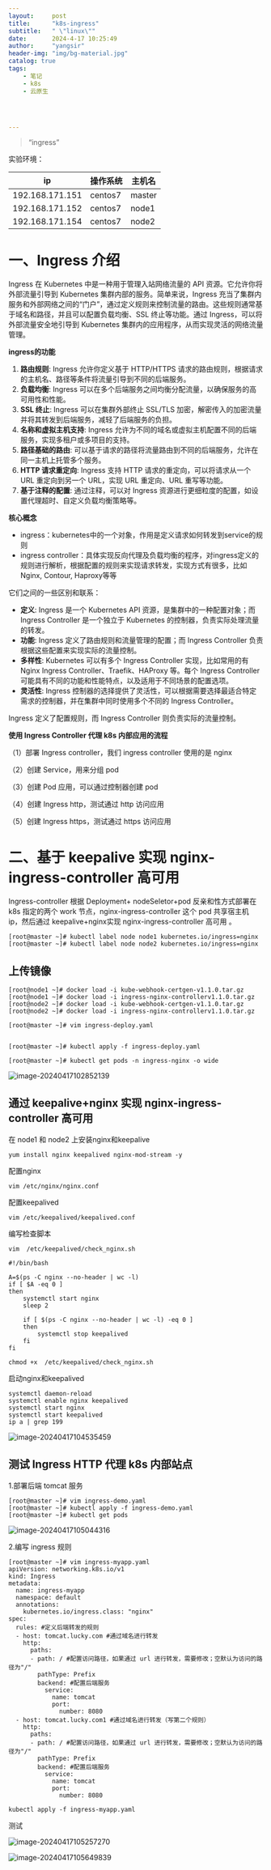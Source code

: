 ```yaml
---
layout:     post
title:      "k8s-ingress"
subtitle:   " \"linux\""
date:       2024-4-17 10:25:49
author:     "yangsir"
header-img: "img/bg-material.jpg"
catalog: true
tags:
    - 笔记
    - k8s
    - 云原生




---
```


> “ingress”


<p id = "build"></p>

实验环境：

| ip              | 操作系统 | 主机名 |
| --------------- | -------- | ------ |
| 192.168.171.151 | centos7  | master |
| 192.168.171.152 | centos7  | node1  |
| 192.168.171.154 | centos7  | node2  |



# 一、Ingress 介绍 

Ingress 在 Kubernetes 中是一种用于管理入站网络流量的 API 资源。它允许你将外部流量引导到 Kubernetes 集群内部的服务。简单来说，Ingress 充当了集群内服务和外部网络之间的“门户”，通过定义规则来控制流量的路由。这些规则通常基于域名和路径，并且可以配置负载均衡、SSL 终止等功能。通过 Ingress，可以将外部流量安全地引导到 Kubernetes 集群内的应用程序，从而实现灵活的网络流量管理。

**ingress的功能**

1. **路由规则**: Ingress 允许你定义基于 HTTP/HTTPS 请求的路由规则，根据请求的主机名、路径等条件将流量引导到不同的后端服务。
2. **负载均衡**: Ingress 可以在多个后端服务之间均衡分配流量，以确保服务的高可用性和性能。
3. **SSL 终止**: Ingress 可以在集群外部终止 SSL/TLS 加密，解密传入的加密流量并将其转发到后端服务，减轻了后端服务的负担。
4. **名称和虚拟主机支持**: Ingress 允许为不同的域名或虚拟主机配置不同的后端服务，实现多租户或多项目的支持。
5. **路径基础的路由**: 可以基于请求的路径将流量路由到不同的后端服务，允许在同一主机上托管多个服务。
6. **HTTP 请求重定向**: Ingress 支持 HTTP 请求的重定向，可以将请求从一个 URL 重定向到另一个 URL，实现 URL 重定向、URL 重写等功能。
7. **基于注释的配置**: 通过注释，可以对 Ingress 资源进行更细粒度的配置，如设置代理超时、自定义负载均衡策略等。

**核心概念**

- ingress：kubernetes中的一个对象，作用是定义请求如何转发到service的规则
- ingress controller：具体实现反向代理及负载均衡的程序，对ingress定义的规则进行解析，根据配置的规则来实现请求转发，实现方式有很多，比如Nginx, Contour, Haproxy等等



它们之间的一些区别和联系：

- **定义**: Ingress 是一个 Kubernetes API 资源，是集群中的一种配置对象；而 Ingress Controller 是一个独立于 Kubernetes 的控制器，负责实际处理流量的转发。
- **功能**: Ingress 定义了路由规则和流量管理的配置；而 Ingress Controller 负责根据这些配置来实现实际的流量控制。
- **多样性**: Kubernetes 可以有多个 Ingress Controller 实现，比如常用的有 Nginx Ingress Controller、Traefik、HAProxy 等。每个 Ingress Controller 可能具有不同的功能和性能特点，以及适用于不同场景的配置选项。
- **灵活性**: Ingress 控制器的选择提供了灵活性，可以根据需要选择最适合特定需求的控制器，并在集群中同时使用多个不同的 Ingress Controller。

Ingress 定义了配置规则，而 Ingress Controller 则负责实际的流量控制。

**使用 Ingress Controller 代理 k8s 内部应用的流程** 

（1）部署 Ingress controller，我们 ingress controller 使用的是 nginx 

（2）创建 Service，用来分组 pod 

（3）创建 Pod 应用，可以通过控制器创建 pod 

（4）创建 Ingress http，测试通过 http 访问应用 

（5）创建 Ingress https，测试通过 https 访问应用 



# 二、基于 keepalive 实现 nginx-ingress-controller 高可用



Ingress-controller 根据 Deployment+ nodeSeletor+pod 反亲和性方式部署在 k8s 指定的两个 work 节点，nginx-ingress-controller 这个 pod 共享宿主机 ip，然后通过 keepalive+nginx实现 nginx-ingress-controller 高可用 。

```
[root@master ~]# kubectl label node node1 kubernetes.io/ingress=nginx
[root@master ~]# kubectl label node node2 kubernetes.io/ingress=nginx
```



## 上传镜像

```
[root@node1 ~]# docker load -i kube-webhook-certgen-v1.1.0.tar.gz
[root@node1 ~]# docker load -i ingress-nginx-controllerv1.1.0.tar.gz
[root@node2 ~]# docker load -i kube-webhook-certgen-v1.1.0.tar.gz
[root@node2 ~]# docker load -i ingress-nginx-controllerv1.1.0.tar.gz
```



```
[root@master ~]# vim ingress-deploy.yaml 


[root@master ~]# kubectl apply -f ingress-deploy.yaml
```

```
[root@master ~]# kubectl get pods -n ingress-nginx -o wide
```

![image-20240417102852139](\img\springBoot\image-20240417102852139.png)



## 通过 keepalive+nginx 实现 nginx-ingress-controller 高可用



在 node1 和 node2 上安装nginx和keepalive

```
yum install nginx keepalived nginx-mod-stream -y
```

配置nginx

```
vim /etc/nginx/nginx.conf
```

配置keepalived

```
vim /etc/keepalived/keepalived.conf
```

编写检查脚本

```
vim  /etc/keepalived/check_nginx.sh

#!/bin/bash

A=$(ps -C nginx --no-header | wc -l)
if [ $A -eq 0 ]
then
	systemctl start nginx
	sleep 2

	if [ $(ps -C nginx --no-header | wc -l) -eq 0 ]
	then
		systemctl stop keepalived
	fi
fi
```

```
chmod +x  /etc/keepalived/check_nginx.sh
```

启动nginx和keepalived

```
systemctl daemon-reload
systemctl enable nginx keepalived
systemctl start nginx
systemctl start keepalived
ip a | grep 199
```

![image-20240417104535459](\img\springBoot\image-20240417104535459.png)



## 测试 Ingress HTTP 代理 k8s 内部站点

1.部署后端 tomcat 服务

```
[root@master ~]# vim ingress-demo.yaml
[root@master ~]# kubectl apply -f ingress-demo.yaml 
[root@master ~]# kubectl get pods
```

![image-20240417105044316](\img\springBoot\image-20240417105044316.png)

2.编写 ingress 规则

```
[root@master ~]# vim ingress-myapp.yaml
apiVersion: networking.k8s.io/v1
kind: Ingress
metadata:
  name: ingress-myapp
  namespace: default
  annotations:
    kubernetes.io/ingress.class: "nginx"
spec:
  rules: #定义后端转发的规则
  - host: tomcat.lucky.com #通过域名进行转发
    http:
      paths:
      - path: / #配置访问路径，如果通过 url 进行转发，需要修改；空默认为访问的路径为"/"
        pathType: Prefix
        backend: #配置后端服务
          service:
            name: tomcat
            port:
              number: 8080
  - host: tomcat.lucky.com1 #通过域名进行转发（写第二个规则）
    http:
      paths:
      - path: / #配置访问路径，如果通过 url 进行转发，需要修改；空默认为访问的路径为"/"
        pathType: Prefix
        backend: #配置后端服务
          service:
            name: tomcat
            port:
              number: 8080
```

```
kubectl apply -f ingress-myapp.yaml
```

测试

![image-20240417105257270](\img\springBoot\image-20240417105257270.png)

![image-20240417105649839](\img\springBoot\image-20240417105649839.png)
